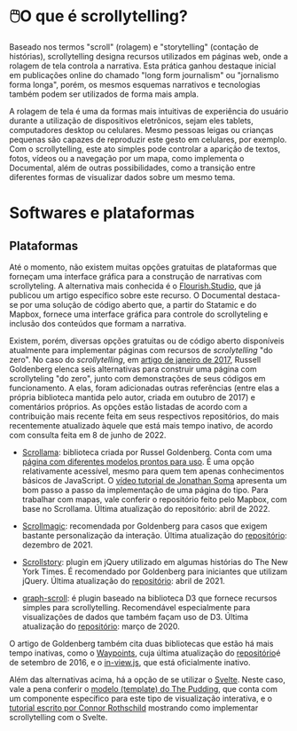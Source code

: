 # 🖱️O que é scrollytelling?

Baseado nos termos "scroll" (rolagem) e "storytelling" (contação de histórias), scrollytelling designa recursos utilizados em páginas web, onde a rolagem de tela controla a narrativa. Esta prática ganhou destaque inicial em publicações online do chamado "long form journalism" ou "jornalismo forma longa", porém, os mesmos esquemas narrativos e tecnologias também podem ser utilizados de forma mais ampla. 

A rolagem de tela é uma da formas mais intuitivas de experiência do usuário durante a utilização de dispositivos eletrônicos, sejam eles tablets, computadores desktop ou celulares. Mesmo pessoas leigas ou crianças pequenas são capazes de reproduzir este gesto em celulares, por exemplo. Com o scrollytelling, este ato simples pode controlar a aparição de textos, fotos, vídeos ou a navegação por um mapa, como implementa o Documental, além de outras possibilidades, como a transição entre diferentes formas de visualizar dados sobre um mesmo tema.

# Softwares e plataformas


## Plataformas 
Até o momento, não existem muitas opções gratuitas de plataformas que forneçam uma interface gráfica para a construção de narrativas com scrollyteling. A alternativa mais conhecida é o [Flourish.Studio](https://help.flourish.studio/article/21-controlling-stories-with-scrollytelling), que já publicou um artigo específico sobre este recurso. O Documental destaca-se por uma solução de código aberto que, a partir do Statamic e do Mapbox, fornece uma interface gráfica para controle do scrollyteling e inclusão dos conteúdos que formam a narrativa.

Existem, porém, diversas opções gratuitas ou de código aberto disponíveis atualmente para implementar páginas com recursos de *scrolytelling* "do zero". No caso do *scrollytelling*, em [artigo de janeiro de 2017](https://pudding.cool/process/how-to-implement-scrollytelling/), Russell Goldenberg elenca seis alternativas para construir uma página com scrollyteling "do zero", junto com demonstrações de seus códigos em funcionamento. A elas, foram adicionadas outras referências (entre elas a própria biblioteca mantida pelo autor, criada em outubro de 2017) e comentários próprios. As opções estão listadas de acordo com a contribuição mais recente feita em seus respectivos repositórios, do mais recentemente atualizado àquele que está mais tempo inativo, de acordo com consulta feita em 8 de junho de 2022.

- [Scrollama](https://github.com/russellgoldenberg/scrollama): biblioteca criada por Russel Goldenberg. Conta com uma [página com diferentes modelos prontos para uso](https://russellgoldenberg.github.io/scrollama/basic/). É uma opção relativamente acessível, mesmo para quem tem apenas conhecimentos básicos de JavaScript. O [vídeo tutorial de Jonathan Soma](https://www.youtube.com/watch?v=d7wTA9F-l8c) apresenta um bom passo a passo da implementação de uma página do tipo. Para trabalhar com mapas, vale conferir o repositório feito pelo Mapbox, com base no Scrollama. Última atualização do repositório: abril de 2022.

- [Scrollmagic](http://scrollmagic.io/): recomendada por Goldenberg para casos que exigem bastante personalização da interação. Última atualização do [repositório](https://github.com/janpaepke/ScrollMagic): dezembro de 2021.

- [Scrollstory](http://sjwilliams.github.io/scrollstory/): plugin em jQuery utilizado em algumas histórias do The New York Times. É recomendado por Goldenberg para iniciantes que utilizam jQuery. Última atualização do [repositório](https://github.com/sjwilliams/scrollstory): abril de 2021.

- [graph-scroll](https://1wheel.github.io/graph-scroll/): é plugin baseado na biblioteca D3 que fornece recursos simples para scrollytelling. Recomendável especialmente para visualizações de dados que também façam uso de D3. Última atualização do [repositório](https://github.com/1wheel/graph-scroll): março de 2020.

O artigo de Goldenberg também cita duas bibliotecas que estão há mais tempo inativas, como o [Waypoints](http://imakewebthings.com/waypoints/), cuja última atualização do [repositório](https://github.com/imakewebthings/waypoints)é de setembro de 2016, e o [in-view.js](https://github.com/camwiegert/in-view), que está oficialmente inativo.

Além das alternativas acima, há a opção de se utilizar o [Svelte](https://svelte.dev/). Neste caso, vale a pena conferir o [modelo (template) do The Pudding](https://github.com/the-pudding/svelte-starter), que conta com um componente específico para este tipo de visualização interativa, e o [tutorial escrito por Connor Rothschild](https://www.connorrothschild.com/post/svelte-scrollytelling) mostrando como implementar scrollytelling com o Svelte.


